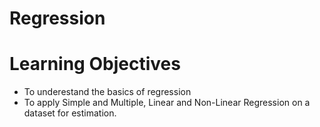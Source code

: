 # Regression

# Learning Objectives
- To underestand the basics of regression
- To apply Simple and Multiple, Linear and Non-Linear Regression on a dataset for estimation.